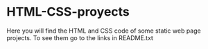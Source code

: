 # HTML-CSS-proyects
Here you will find the HTML and CSS code of some static web page projects. To see them go to the links in README.txt

